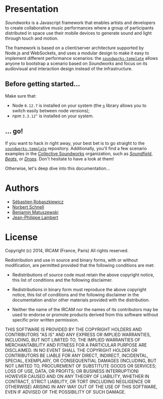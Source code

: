 # Presentation

*Soundworks* is a Javascript framework that enables artists and developers to create collaborative music performances where a group of participants distributed in space use their mobile devices to generate sound and light through touch and motion.

The framework is based on a client/server architecture supported by Node.js and WebSockets, and uses a modular design to make it easy to implement different performance scenarios: the [`soundworks-template`](https://github.com/collective-soundworks/soundworks-template) allows anyone to bootstrap a scenario based on *Soundworks* and focus on its audiovisual and interaction design instead of the infrastructure.

## Before getting started…

Make sure that:
- Node `0.12.7` is installed on your system (the [`n`](https://github.com/tj/n) library allows you to switch easily between node versions);
- npm `3.3.12^` is installed on your system.

## … go!

If you want to hack in right away, your best bet is to go straight to the [`soundworks-template`](https://github.com/collective-soundworks/soundworks-template) repository.
Additionally, you'll find a few scenario examples in the [Collective Soundworks](https://github.com/collective-soundworks) organization, such as [*Soundfield*](https://github.com/collective-soundworks/soundworks-soundfield), [*Beats*](https://github.com/collective-soundworks/soundworks-beats), or [*Drops*](https://github.com/collective-soundworks/soundworks-drops).
Don't hesitate to have a look at them!

Otherwise, let's deep dive into this documentation…

# Authors

- [Sébastien Robaszkiewicz](mailto:hello@robi.me)
- [Norbert Schnell](mailto:Nobert.Schnell@ircam.fr)
- [Benjamin Matuszewski](mailto:Benjamin.Matuszewski@ircam.fr)
- [Jean-Philippe Lambert](mailto:Jean-Philippe.Lambert@ircam.fr)

# License

Copyright (c) 2014, IRCAM (France, Paris)
All rights reserved.

Redistribution and use in source and binary forms, with or without modification,
are permitted provided that the following conditions are met:

* Redistributions of source code must retain the above copyright notice, this
  list of conditions and the following disclaimer.

* Redistributions in binary form must reproduce the above copyright notice, this
  list of conditions and the following disclaimer in the documentation and/or
  other materials provided with the distribution.

* Neither the name of the IRCAM nor the names of its
  contributors may be used to endorse or promote products derived from
  this software without specific prior written permission.

THIS SOFTWARE IS PROVIDED BY THE COPYRIGHT HOLDERS AND CONTRIBUTORS "AS IS" AND
ANY EXPRESS OR IMPLIED WARRANTIES, INCLUDING, BUT NOT LIMITED TO, THE IMPLIED
WARRANTIES OF MERCHANTABILITY AND FITNESS FOR A PARTICULAR PURPOSE ARE
DISCLAIMED. IN NO EVENT SHALL THE COPYRIGHT HOLDER OR CONTRIBUTORS BE LIABLE FOR
ANY DIRECT, INDIRECT, INCIDENTAL, SPECIAL, EXEMPLARY, OR CONSEQUENTIAL DAMAGES
(INCLUDING, BUT NOT LIMITED TO, PROCUREMENT OF SUBSTITUTE GOODS OR SERVICES;
LOSS OF USE, DATA, OR PROFITS; OR BUSINESS INTERRUPTION) HOWEVER CAUSED AND ON
ANY THEORY OF LIABILITY, WHETHER IN CONTRACT, STRICT LIABILITY, OR TORT
(INCLUDING NEGLIGENCE OR OTHERWISE) ARISING IN ANY WAY OUT OF THE USE OF THIS
SOFTWARE, EVEN IF ADVISED OF THE POSSIBILITY OF SUCH DAMAGE.

